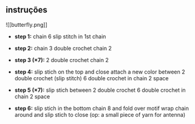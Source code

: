 

## instruções

![[butterfly.png]]

- **step 1:** 
	chain 6
	slip stitch in 1st chain
	 
- **step 2:** 
	chain 3
	double crochet
	chain 2

- **step 3 (×7):** 
	2 double crochet
	chain 2 
	
- **step 4:** 
	slip stich on the top and close
	attach a new color between 2 double crochet (slip stitch)
	6 double crochet in chain 2 space

- **step 5 (×7):** 
	slip stich between 2 double crochet 
	6 double crochet in chain 2 space

- **step 6:** 
	slip stich in the bottom
	chain 8 and fold over motif
	wrap chain around and slip stich to close
	(op: a small piece of yarn for antenna)



